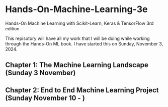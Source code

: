 # Hands-On-Machine-Learning-3e
 Hands-On Machine Learning with Scikit-Learn, Keras & TensorFlow 3rd edition

This repisotory will have all my work that I will be doing while working through the Hands-On ML book.
I have started this on Sunday, November 3, 2024.

## Chapter 1: The Machine Learning Landscape (Sunday 3 November)
## Chapter 2: End to End Machine Learning Project (Sunday November 10 - )